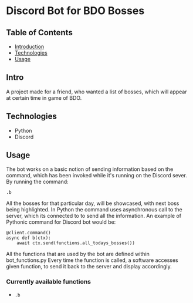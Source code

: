 # Discord Bot for BDO Bosses

## Table of Contents

- [ Introduction ](#intro)
- [ Technologies ](#tech)
- [ Usage ](#usage)

<a name="intro"></a>
## Intro

A project made for a friend, who wanted a list of bosses, which will appear at certain time in game of BDO. 

<a name="tech"></a>
## Technologies

- Python
- Discord

<a name="usage"></a>
## Usage

The bot works on a basic notion of sending information based on the command, which has been invoked while it's running on the Discord sever. By running the command: 

```
.b
```

All the bosses for that particular day, will be showcased, with next boss being highlighted. In Python the command uses asynchronous call to the server, which its connected to
to send all the information. An example of Pythonic command for Discord bot would be:

```
@client.command()
async def b(ctx):
    await ctx.send(functions.all_todays_bosses())
```

All the functions that are used by the bot are defined within bot_functions.py Every time the function is called, a software accesses given function, to send it back to the server 
and display accordingly. 


### Currently available functions

- `.b`
